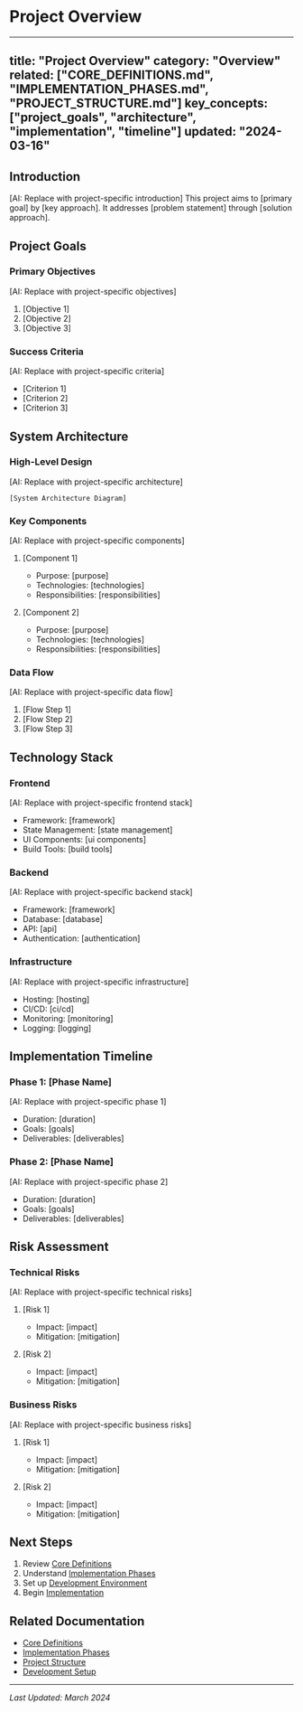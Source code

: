 # Project Overview

---
title: "Project Overview"
category: "Overview"
related: ["CORE_DEFINITIONS.md", "IMPLEMENTATION_PHASES.md", "PROJECT_STRUCTURE.md"]
key_concepts: ["project_goals", "architecture", "implementation", "timeline"]
updated: "2024-03-16"
---

## Introduction

[AI: Replace with project-specific introduction]
This project aims to [primary goal] by [key approach]. It addresses [problem statement] through [solution approach].

## Project Goals

### Primary Objectives
[AI: Replace with project-specific objectives]
1. [Objective 1]
2. [Objective 2]
3. [Objective 3]

### Success Criteria
[AI: Replace with project-specific criteria]
- [Criterion 1]
- [Criterion 2]
- [Criterion 3]

## System Architecture

### High-Level Design
[AI: Replace with project-specific architecture]
```
[System Architecture Diagram]
```

### Key Components
[AI: Replace with project-specific components]
1. [Component 1]
   - Purpose: [purpose]
   - Technologies: [technologies]
   - Responsibilities: [responsibilities]

2. [Component 2]
   - Purpose: [purpose]
   - Technologies: [technologies]
   - Responsibilities: [responsibilities]

### Data Flow
[AI: Replace with project-specific data flow]
1. [Flow Step 1]
2. [Flow Step 2]
3. [Flow Step 3]

## Technology Stack

### Frontend
[AI: Replace with project-specific frontend stack]
- Framework: [framework]
- State Management: [state management]
- UI Components: [ui components]
- Build Tools: [build tools]

### Backend
[AI: Replace with project-specific backend stack]
- Framework: [framework]
- Database: [database]
- API: [api]
- Authentication: [authentication]

### Infrastructure
[AI: Replace with project-specific infrastructure]
- Hosting: [hosting]
- CI/CD: [ci/cd]
- Monitoring: [monitoring]
- Logging: [logging]

## Implementation Timeline

### Phase 1: [Phase Name]
[AI: Replace with project-specific phase 1]
- Duration: [duration]
- Goals: [goals]
- Deliverables: [deliverables]

### Phase 2: [Phase Name]
[AI: Replace with project-specific phase 2]
- Duration: [duration]
- Goals: [goals]
- Deliverables: [deliverables]

## Risk Assessment

### Technical Risks
[AI: Replace with project-specific technical risks]
1. [Risk 1]
   - Impact: [impact]
   - Mitigation: [mitigation]

2. [Risk 2]
   - Impact: [impact]
   - Mitigation: [mitigation]

### Business Risks
[AI: Replace with project-specific business risks]
1. [Risk 1]
   - Impact: [impact]
   - Mitigation: [mitigation]

2. [Risk 2]
   - Impact: [impact]
   - Mitigation: [mitigation]

## Next Steps

1. Review [Core Definitions](CORE_DEFINITIONS.md)
2. Understand [Implementation Phases](IMPLEMENTATION_PHASES.md)
3. Set up [Development Environment](../development/SETUP.md)
4. Begin [Implementation](../development/IMPLEMENTATION_CHECKLIST.md)

## Related Documentation

- [Core Definitions](CORE_DEFINITIONS.md)
- [Implementation Phases](IMPLEMENTATION_PHASES.md)
- [Project Structure](PROJECT_STRUCTURE.md)
- [Development Setup](../development/SETUP.md)

---

*Last Updated: March 2024* 